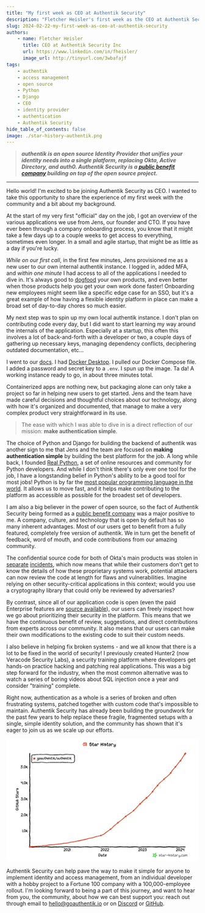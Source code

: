 ```yaml
---
title: "My first week as CEO at Authentik Security"
description: "Fletcher Heisler's first week as the CEO at Authentik Security, and his experience with getting authentik up and running using Docker Compose."
slug: 2024-02-22-my-first-week-as-ceo-at-authentik-security
authors:
    - name: Fletcher Heisler
      title: CEO at Authentik Security Inc
      url: https://www.linkedin.com/in/fheisler/
      image_url: http://tinyurl.com/3wbafajf
tags:
    - authentik
    - access management
    - open source
    - Python
    - Django
    - CEO
    - identity provider
    - authentication
    - Authentik Security
hide_table_of_contents: false
image: ./star-history-authentik.png
---
```


> **_authentik is an open source Identity Provider that unifies your identity needs into a single platform, replacing Okta, Active Directory, and auth0. Authentik Security is a [public benefit company](https://github.com/OpenCoreVentures/ocv-public-benefit-company/blob/main/ocv-public-benefit-company-charter.md) building on top of the open source project._**

---

Hello world! I'm excited to be joining Authentik Security as CEO. I wanted to take this opportunity to share the experience of my first week with the community and a bit about my background.

At the start of my very first "official" day on the job, I got an overview of the various applications we use from Jens, our founder and CTO. If you have ever been through a company onboarding process, you know that it might take a few days up to a couple weeks to get access to everything, sometimes even longer. In a small and agile startup, that might be as little as a day if you're lucky.

<!--truncate-->

_While on our first call_, in the first few minutes, Jens provisioned me as a new user to our own internal authentik instance. I logged in, added MFA, and _within one minute_ I had access to all of the applications I needed to dive in. It's always good to [dogfood](https://en.wikipedia.org/wiki/Eating_your_own_dog_food) your own products, and even better when those products help you get your own work done faster! Onboarding new employees might seem like a specific edge case for an SSO, but it's a great example of how having a flexible identity platform in place can make a broad set of day-to-day chores so much easier.

My next step was to spin up my own local authentik instance. I don't plan on contributing code every day, but I did want to start learning my way around the internals of the application. Especially at a startup, this often this involves a lot of back-and-forth with a developer or two, a couple days of gathering up necessary keys, managing dependency conflicts, deciphering outdated documentation, etc...

I went to our [docs](https://goauthentik.io/docs/installation/docker-compose). I had [Docker Desktop](https://www.docker.com/products/docker-desktop/). I pulled our Docker Compose file. I added a password and secret key to a `.env`. I spun up the image. Ta da! A working instance ready to go, in about three minutes total.

Containerized apps are nothing new, but packaging alone can only take a project so far in helping new users to get started. Jens and the team have made careful decisions and thoughtful choices about our technology, along with how it's organized and documented, that manage to make a very complex product very straightforward in its use.

> The ease with which I was able to dive in is a direct reflection of our mission: **make authentication simple**.

The choice of Python and Django for building the backend of authentik was another sign to me that Jens and the team are focused on **making authentication simple** by building the best platform for the job. A long while back, I founded [Real Python](https://realpython.com/), a set of online resources and community for Python developers. And while I don't think there's only ever one tool for the job, I have a longstanding belief in Python's ability to be a good tool for most jobs! Python is by far the [most popular programming language in the world](https://www.tiobe.com/tiobe-index/). It allows us to move fast, and it helps make contributing to the platform as accessible as possible for the broadest set of developers.

I am also a big believer in the power of open source, so the fact of Authentik Security being formed as a [public benefit company](https://opencoreventures.com/blog/2022-11-introducing-authentik-security/) was a major positive to me. A company, culture, and technology that is open by default has so many inherent advantages. Most of our users get to benefit from a fully featured, completely free version of authentik. We in turn get the benefit of feedback, word of mouth, and code contributions from our amazing community.

The confidential source code for both of Okta's main products was stolen in [separate](https://www.bleepingcomputer.com/news/security/auth0-warns-that-some-source-code-repos-may-have-been-stolen/) [incidents](https://www.bleepingcomputer.com/news/security/oktas-source-code-stolen-after-github-repositories-hacked/), which now means that while their customers don't get to know the details of how these proprietary systems work, potential attackers can now review the code at length for flaws and vulnerabilities. Imagine relying on other security-critical applications in this context; would you use a cryptography library that could only be reviewed by adversaries?

By contrast, since all of our application code is open (even the paid Enterprise features are [source available](https://en.wikipedia.org/wiki/Source-available_software)), our users can freely inspect how we go about prioritizing their security in the platform. This means that we have the continuous benefit of review, suggestions, and direct contributions from experts across our community. It also means that our users can make their own modifications to the existing code to suit their custom needs.

I also believe in helping fix broken systems - and we all know that there is a lot to be fixed in the world of security! I previously created Hunter2 (now Veracode Security Labs), a security training platform where developers get hands-on practice hacking and patching real applications. This was a big step forward for the industry, when the most common alternative was to watch a series of boring videos about SQL injection once a year and consider "training" complete.

Right now, authentication as a whole is a series of broken and often frustrating systems, patched together with custom code that's impossible to maintain. Authentik Security has already been building the groundwork for the past few years to help replace these fragile, fragmented setups with a single, simple identity solution, and the community has shown that it's eager to join us as we scale up our efforts.

[![graph showing rising number of GitHub Stars given to authentik](./star-history-authentik.png)](https://star-history.com/#goauthentik/authentik&Date)

Authentik Security can help pave the way to make it simple for anyone to implement identity and access management, from an individual developer with a hobby project to a Fortune 100 company with a 100,000-employee rollout. I'm looking forward to being a part of this journey, and want to hear from you, the community, about how we can best support you: reach out through email to [hello@goauthentik.io](mailto:hello@goauthentik.io) or on [Discord](https://discord.com/channels/809154715984199690/809154716507963434) or [GitHub](https://github.com/goauthentik/authentik).
